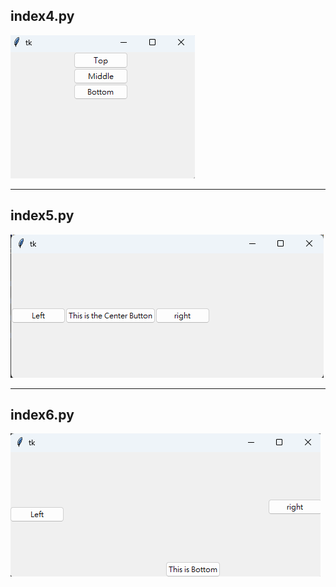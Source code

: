 ## index4.py
![index4.py](./images/pic1.png)

---

## index5.py
![index5.py](./images/pic2.png)

---

## index6.py
![index6.py](./images/pic3.png)